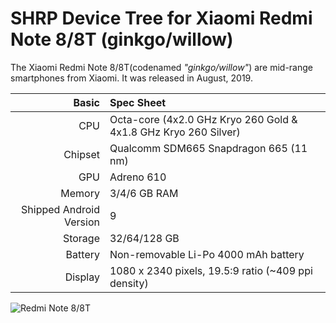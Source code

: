 # SHRP Device Tree for Xiaomi Redmi Note 8/8T (ginkgo/willow)

The Xiaomi Redmi Note 8/8T(codenamed _"ginkgo/willow"_) are mid-range smartphones from Xiaomi.
It was released in August, 2019.

| Basic                   | Spec Sheet                                                                                                                     |
| -----------------------:|:------------------------------------------------------------------------------------------------------------------------------ |
| CPU                     | Octa-core (4x2.0 GHz Kryo 260 Gold & 4x1.8 GHz Kryo 260 Silver)                                                                                                 |
| Chipset                 | Qualcomm SDM665 Snapdragon 665 (11 nm)                                                                                                |
| GPU                     | Adreno 610                                                                                                                 |
| Memory                  | 3/4/6 GB RAM                                                                                                                     |
| Shipped Android Version | 9                                                                                                                            |
| Storage                 | 32/64/128 GB                                                                                                                       |
| Battery                 | Non-removable Li-Po 4000 mAh battery                                                                                        |
| Display                 | 1080 x 2340 pixels, 19.5:9 ratio (~409 ppi density)                                                                             |

![Redmi Note 8/8T](https://sintetiki.net/images/product/20344/1485/note-8--white.png)
